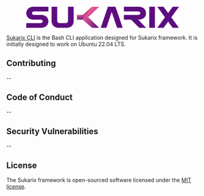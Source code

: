 <p align="center"><a href="https://sukarix.com" target="_blank"><img src="https://raw.githubusercontent.com/sukarix/docs/main/src/images/sukarix-logo.svg" width="400"></a></p>

[Sukarix CLI][1] is the Bash CLI application designed for Sukarix framework. It is initially designed to work on Ubuntu
22.04 LTS.

## Contributing

--

## Code of Conduct

--

## Security Vulnerabilities

--

## License

The Sukarix framework is open-sourced software licensed under the [MIT license](LICENSE.md).

[1]: https://sukarix.com
